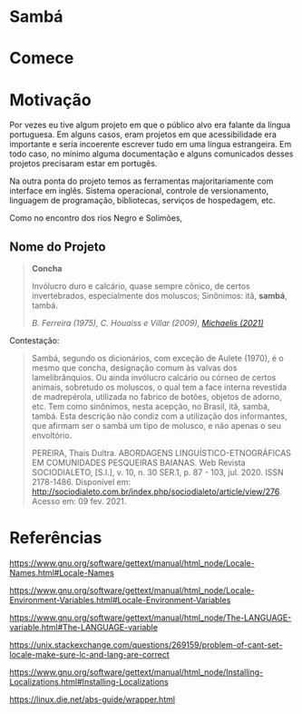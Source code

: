 # Sambá

# Comece

# Motivação

Por vezes eu tive algum projeto em que o público alvo era falante da língua
portuguesa. Em alguns casos, eram projetos em que acessibilidade era importante
e seria incoerente escrever tudo em uma língua estrangeira. Em todo caso, no
mínimo alguma documentação e alguns comunicados desses projetos precisaram estar
em portugês.

Na outra ponta do projeto temos as ferramentas majoritariamente com interface em
inglês. Sistema operacional, controle de versionamento, linguagem de
programação, bibliotecas, serviços de hospedagem, etc.

Como no encontro dos rios Negro e Solimões,

## Nome do Projeto

> **Concha**
>
>Invólucro duro e calcário, quase sempre cônico, de certos invertebrados,
>especialmente dos moluscos; Sinônimos: itã, **sambá**, tambá.
>
>_B. Ferreira (1975), C. Houaiss e Villar (2009), [Michaelis (2021)][michaelis]_
>

Contestação:

> Sambá, segundo os dicionários, com exceção de Aulete (1970), é o mesmo que
concha, designação comum às valvas dos lamelibrânquios. Ou ainda invólucro
calcário ou córneo de certos animais, sobretudo os moluscos, o qual tem a face
interna revestida de madrepérola, utilizada no fabrico de botões, objetos de
adorno, etc. Tem como sinônimos, nesta acepção, no Brasil, itã, sambá, tambá.
Esta descrição não condiz com a utilização dos informantes, que afirmam ser o
sambá um tipo de molusco, e não apenas o seu envoltório.
>
> PEREIRA, Thais Dultra. ABORDAGENS LINGUÍSTICO-ETNOGRÁFICAS EM COMUNIDADES PESQUEIRAS BAIANAS. Web Revista SOCIODIALETO, [S.l.], v. 10, n. 30 SER.1, p. 87 - 103, jul. 2020. ISSN 2178-1486. Disponível em: <http://sociodialeto.com.br/index.php/sociodialeto/article/view/276>. Acesso em: 09 fev. 2021.

[michaelis]: https://michaelis.uol.com.br/moderno-portugues/busca/portugues-brasileiro/concha/


# Referências

https://www.gnu.org/software/gettext/manual/html_node/Locale-Names.html#Locale-Names

https://www.gnu.org/software/gettext/manual/html_node/Locale-Environment-Variables.html#Locale-Environment-Variables

https://www.gnu.org/software/gettext/manual/html_node/The-LANGUAGE-variable.html#The-LANGUAGE-variable

https://unix.stackexchange.com/questions/269159/problem-of-cant-set-locale-make-sure-lc-and-lang-are-correct

https://www.gnu.org/software/gettext/manual/html_node/Installing-Localizations.html#Installing-Localizations

https://linux.die.net/abs-guide/wrapper.html

